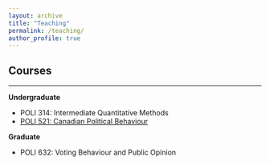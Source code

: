 ```yaml
---
layout: archive
title: "Teaching"
permalink: /teaching/
author_profile: true
---
```


## Courses
<hr>

**Undergraduate**
- POLI 314: Intermediate Quantitative Methods
- [POLI 521: Canadian Political Behaviour](/files/teaching/POLI521_syllabus.pdf)

**Graduate**
- POLI 632: Voting Behaviour and Public Opinion





